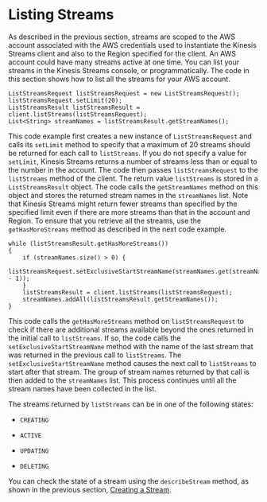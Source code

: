 # Listing Streams<a name="kinesis-using-sdk-java-list-streams"></a>

As described in the previous section, streams are scoped to the AWS account associated with the AWS credentials used to instantiate the Kinesis Streams client and also to the Region specified for the client\. An AWS account could have many streams active at one time\. You can list your streams in the Kinesis Streams console, or programmatically\. The code in this section shows how to list all the streams for your AWS account\. 

```
ListStreamsRequest listStreamsRequest = new ListStreamsRequest();
listStreamsRequest.setLimit(20); 
ListStreamsResult listStreamsResult = client.listStreams(listStreamsRequest);
List<String> streamNames = listStreamsResult.getStreamNames();
```

This code example first creates a new instance of `ListStreamsRequest` and calls its `setLimit` method to specify that a maximum of 20 streams should be returned for each call to `listStreams`\. If you do not specify a value for `setLimit`, Kinesis Streams returns a number of streams less than or equal to the number in the account\. The code then passes `listStreamsRequest` to the `listStreams` method of the client\. The return value `listStreams` is stored in a `ListStreamsResult` object\. The code calls the `getStreamNames` method on this object and stores the returned stream names in the `streamNames` list\. Note that Kinesis Streams might return fewer streams than specified by the specified limit even if there are more streams than that in the account and Region\. To ensure that you retrieve all the streams, use the `getHasMoreStreams` method as described in the next code example\. 

```
while (listStreamsResult.getHasMoreStreams()) 
{
    if (streamNames.size() > 0) {
      listStreamsRequest.setExclusiveStartStreamName(streamNames.get(streamNames.size() - 1));
    }
    listStreamsResult = client.listStreams(listStreamsRequest);
    streamNames.addAll(listStreamsResult.getStreamNames());
}
```

This code calls the `getHasMoreStreams` method on `listStreamsRequest` to check if there are additional streams available beyond the ones returned in the initial call to `listStreams`\. If so, the code calls the `setExclusiveStartStreamName` method with the name of the last stream that was returned in the previous call to `listStreams`\. The `setExclusiveStartStreamName` method causes the next call to `listStreams` to start after that stream\. The group of stream names returned by that call is then added to the `streamNames` list\. This process continues until all the stream names have been collected in the list\.

 The streams returned by `listStreams` can be in one of the following states: 

+ `CREATING`

+ `ACTIVE`

+ `UPDATING`

+ `DELETING`

You can check the state of a stream using the `describeStream` method, as shown in the previous section, [Creating a Stream](kinesis-using-sdk-java-create-stream.md)\.